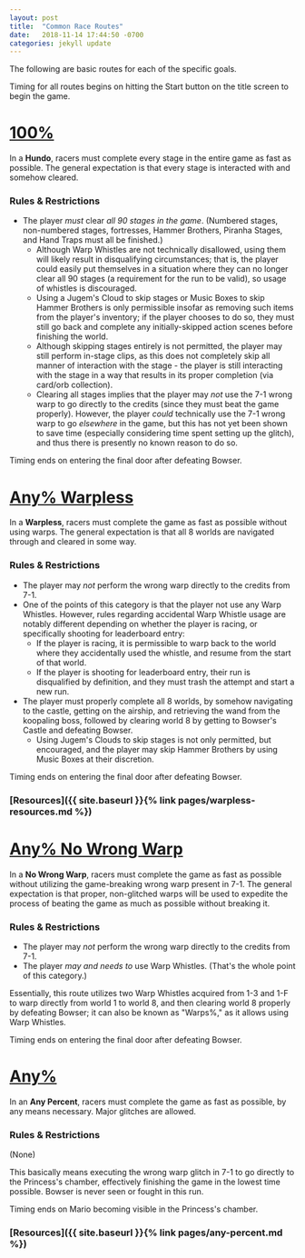 ```yaml
---
layout: post
title:  "Common Race Routes"
date:   2018-11-14 17:44:50 -0700
categories: jekyll update
---
```


The following are basic routes for each of the specific goals.

Timing for all routes begins on hitting the Start button on the title screen to begin the game. 

# [100%](#100)

In a **Hundo**, racers must complete every stage in the entire game as fast as possible. The general expectation is that every stage is interacted with and somehow cleared.

### Rules & Restrictions

-   The player *must* clear *all 90 stages in the game*. (Numbered stages, non-numbered stages, fortresses, Hammer Brothers, Piranha Stages, and Hand Traps must all be finished.)
    -   Although Warp Whistles are not technically disallowed, using them will likely result in disqualifying circumstances; that is, the player could easily put themselves in a situation where they can no longer clear all 90 stages (a requirement for the run to be valid), so usage of whistles is discouraged.
    -   Using a Jugem's Cloud to skip stages or Music Boxes to skip Hammer Brothers is only permissible insofar as removing such items from the player's inventory; if the player chooses to do so, they must still go back and complete any initially-skipped action scenes before finishing the world.
    -   Although skipping stages entirely is not permitted, the player may still perform in-stage clips, as this does not completely skip all manner of interaction with the stage - the player is still interacting with the stage in a way that results in its proper completion (via card/orb collection).
    -   Clearing all stages implies that the player may *not* use the 7-1 wrong warp to go directly to the credits (since they must beat the game properly). However, the player *could* technically use the 7-1 wrong warp to go *elsewhere* in the game, but this has not yet been shown to save time (especially considering time spent setting up the glitch), and thus there is presently no known reason to do so.

Timing ends on entering the final door after defeating Bowser.

# [Any% Warpless](#any-warpless)

In a **Warpless**, racers must complete the game as fast as possible without using warps. The general expectation is that all 8 worlds are navigated through and cleared in some way.

### Rules & Restrictions

-   The player may *not* perform the wrong warp directly to the credits from 7-1.
-   One of the points of this category is that the player not use any Warp Whistles. However, rules regarding accidental Warp Whistle usage are notably different depending on whether the player is racing, or specifically shooting for leaderboard entry:
    -   If the player is racing, it is permissible to warp back to the world where they accidentally used the whistle, and resume from the start of that world.
    -   If the player is shooting for leaderboard entry, their run is disqualified by definition, and they must trash the attempt and start a new run.
-   The player must properly complete all 8 worlds, by somehow navigating to the castle, getting on the airship, and retrieving the wand from the koopaling boss, followed by clearing world 8 by getting to Bowser's Castle and defeating Bowser.
    -   Using Jugem's Clouds to skip stages is not only permitted, but encouraged, and the player may skip Hammer Brothers by using Music Boxes at their discretion.

Timing ends on entering the final door after defeating Bowser.

### [Resources]({{ site.baseurl }}{% link pages/warpless-resources.md %})

# [Any% No Wrong Warp](#any-no-wrong-warp)

In a **No Wrong Warp**, racers must complete the game as fast as possible without utilizing the game-breaking wrong warp present in 7-1. The general expectation is that proper, non-glitched warps will be used to expedite the process of beating the game as much as possible without breaking it.

### Rules & Restrictions

-   The player may *not* perform the wrong warp directly to the credits from 7-1.
-   The player *may and needs to* use Warp Whistles. (That's the whole point of this category.)

Essentially, this route utilizes two Warp Whistles acquired from 1-3 and 1-F to warp directly from world 1 to world 8, and then clearing world 8 properly by defeating Bowser; it can also be known as "Warps%," as it allows using Warp Whistles.

Timing ends on entering the final door after defeating Bowser.

# [Any%](#any)

In an **Any Percent**, racers must complete the game as fast as possible, by any means necessary. Major glitches are allowed.

### Rules & Restrictions

(None)

This basically means executing the wrong warp glitch in 7-1 to go directly to the Princess's chamber, effectively finishing the game in the lowest time possible. Bowser is never seen or fought in this run.

Timing ends on Mario becoming visible in the Princess's chamber.

### [Resources]({{ site.baseurl }}{% link pages/any-percent.md %})
